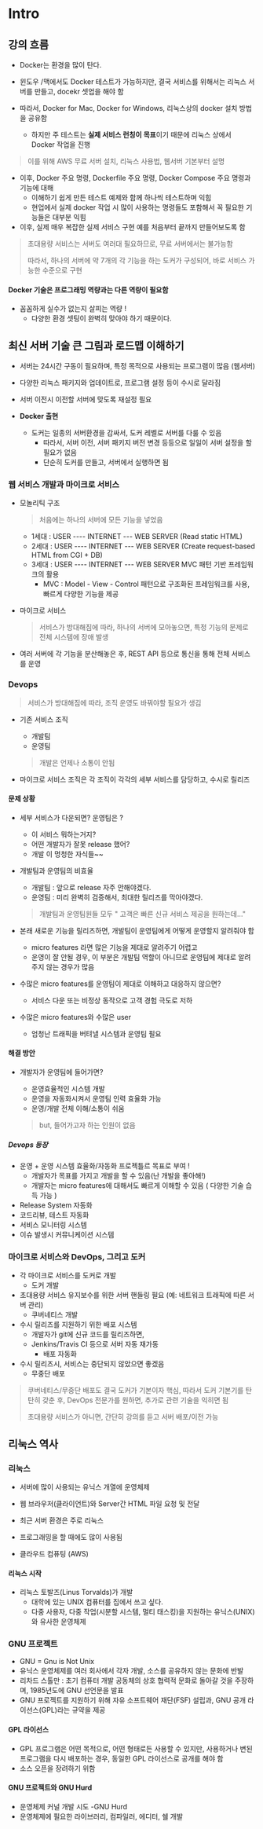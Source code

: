 # Intro

## 강의 흐름 

- Docker는 환경을 많이 탄다.

- 윈도우 /맥에서도 Docker 테스트가 가능하지만, 결국 서비스를 위해서는 리눅스 서버를 만들고, docekr 셋업을 해야 함
- 따라서, Docker for Mac, Docker for Windows, 리눅스상의 docker 설치 방법을 공유함
    - 하지만 주 테스트는 **실제 서비스 런칭이 목표**이기 때문에 리눅스 상에서 Docker 작업을 진행

> 이를 위해 AWS 무료 서버 설치, 리눅스 사용법, 웹서버 기본부터 설명

- 이후, Docker 주요 명령, Dockerfile 주요 명령, Docker Compose 주요 명령과 기능에 대해 
    - 이해하기 쉽게 만든 테스트 예제와 함께 하나씩 테스트하며 익힘
    - 현업에서 실제 docker 작업 시 많이 사용하는 명령들도 포함해서 꼭 필요한 기능들은 대부분 익힘
- 이후, 실제 매우 복잡한 실제 서비스 구현 예를 처음부터 끝까지 만들어보도록 함

> 초대용량 서비스는 서버도 여러대 필요하므로, 무료 서버에서는 불가능함
>
> 따라서, 하나의 서버에 약 7개의 각 기능을 하는 도커가 구성되어, 바로 서비스 가능한 수준으로 구현

#### Docker 기술은 프로그래밍 역량과는 다른 역량이 필요함

- 꼼꼼하게 실수가 없는지 살피는 역량 ! 
    - 다양한 환경 셋팅이 완벽히 맞아야 하기 때문이다.



## 최신 서버 기술 큰 그림과 로드맵 이해하기

- 서버는 24시간 구동이 필요하며, 특정 목적으로 사용되는 프로그램이 많음 (웹서버)
- 다양한 리눅스 패키지와 업데이트로, 프로그램 설정 등이 수시로 달라짐
- 서버 이전시 이전할 서버에 맞도록 재설정 필요

- **Docker 출현**
    - 도커는 일종의 서버환경을 감싸서, 도커 레벨로 서버를 다룰 수 있음
        - 따라서, 서버 이전, 서버 패키지 버전 변경 등등으로 일일이 서버 설정을 할  필요가 없음
        - 단순히 도커를 만들고, 서버에서 실행하면 됨 

### 웹 서비스 개발과 마이크로 서비스

- 모놀리틱 구조

    > 처음에는 하나의 서버에 모든 기능을 넣었음

    - 1세대 : USER ---- INTERNET --- WEB SERVER (Read static HTML)
    - 2세대 : USER ---- INTERNET --- WEB SERVER (Create request-based HTML from CGI + DB)
    - 3세대 : USER ---- INTERNET --- WEB SERVER MVC 패턴 기반 프레임워크의 활용
        - MVC : Model - View - Control 패턴으로 구조화된 프레임워크를 사용, 빠르게 다양한 기능을 제공 
    
- 마이크로 서비스

    > 서비스가 방대해짐에 따라, 하나의 서버에 모아놓으면, 특정 기능의 문제로 전체 시스템에 장애 발생

- 여러 서버에 각 기능을 분산해놓은 후, REST API 등으로 통신을 통해 전체 서비스를 운영 



### Devops

> 서비스가 방대해짐에 따라, 조직 운영도 바꿔야할 필요가 생김

- 기존 서비스 조직

    - 개발팀
    - 운영팀

    > 개발은 언제나 소통이 안됨

- 마이크로 서비스 조직은 각 조직이 각각의 세부 서비스를 담당하고, 수시로 릴리즈

#### 문제 상황 

- 세부 서비스가 다운되면? 운영팀은 ?

    - 이 서비스 뭐하는거지?
    - 어떤 개발자가 잘못 release 했어?
    - 개발 이 멍청한 자식들~~

- 개발팀과 운영팀의 비효율

    - 개발팀 : 앞으로 release 자주 안해야겠다.
    - 운영팀 : 미리 완벽히 검증해서, 최대한 릴리즈를 막아야겠다.

    > 개발팀과 운영팀원들 모두 " 고객은 빠른 신규 서비스 제공을 원하는데..."

- 본래 새로운 기능을 릴리즈하면, 개발팀이 운영팀에게 어떻게 운영할지 알려줘야 함
    - micro features 라면 많은 기능을 제대로 알려주기 어렵고
    - 운영이 잘 안될 경우, 이 부분은 개발팀 역할이 아니므로 운영팀에 제대로 알려주지 않는 경우가 많음
- 수많은 micro features를 운영팀이 제대로 이해하고 대응하지 않으면?
    - 서비스 다운 또는 비정상 동작으로 고객 경험 극도로 저하
- 수많은 micro features와 수많은 user
    - 엄청난 트래픽을 버텨낼 시스템과 운영팀 필요 

#### 해결 방안

- 개발자가 운영팀에 들어가면?

    - 운영효율적인 시스템 개발
    - 운영을 자동화시켜서 운영팀 인력 효율화 가능
    - 운영/개발 전체 이해/소통이 쉬움

    > but, 들어가고자 하는 인원이 없음 

##### Devops 등장

- 운영 + 운영 시스템 효율화/자동화 프로젝틀르 목표로 부여 ! 
    - 개발자가 목표를 가지고 개발을 할 수 있음(난 개발을 좋아해!)
    - 개발자는 micro features에 대해서도 빠르게 이해할 수 있음 ( 다양한 기술 습득 가능 )
- Release System 자동화
- 코드리뷰, 테스트 자동화
- 서비스 모니터링 시스템
- 이슈 발생시 커뮤니케이션 시스템



### 마이크로 서비스와 DevOps, 그리고 도커

- 각 마이크로 서비스를 도커로 개발 
    - 도커 개발
- 초대용량 서비스 유지보수를 위한 서버 핸들링 필요 (예: 네트워크 트래픽에 따른 서버 관리)
    - 쿠버네티스 개발
- 수시 릴리즈를 지원하기 위한 배포 시스템
    - 개발자가 git에 신규 코드를 릴리즈하면,
    - Jenkins/Travis CI 등으로 서버 자동 재가동
        - 배포 자동화
- 수시 릴리즈시, 서비스는 중단되지 않았으면 좋겠음
    - 무중단 배포

> 쿠버네티스/무중단 배포도 결국 도커가 기본이자 핵심, 따라서 도커 기본기를 탄탄히 갖춘 후, DevOps 전문가를 원하면, 추가로 관련 기술을 익히면 됨
>
> 초대용량 서비스가 아니면, 간단히 강의를 듣고 서버 배포/이전 가능 





## 리눅스 역사

### 리눅스

- 서버에 많이 사용되는 유닉스 개열에 운영체제
- 웹 브라우저(클라이언트)와 Server간 HTML 파일 요청 및 전달 
- 최근 서버 환경은 주로 리눅스 

- 프로그래밍을 할 때에도 많이 사용됨
- 클라우드 컴퓨팅 (AWS)

#### 리눅스 시작

- 리눅스 토발즈(Linus Torvalds)가 개발
    - 대학에 있는 UNIX 컴퓨터를 집에서 쓰고 싶다.
    - 다중 사용자, 다중 작업(시분할 시스템, 멀티 태스킹)을 지원하는 유닉스(UNIX)와 유사한 운영체제

### GNU 프로젝트

- GNU = Gnu is Not Unix
- 유닉스 운영체제를 여러 회사에서 각자 개발, 소스를 공유하지 않는 문화에 반발
- 리차드 스톨만 : 초기 컴퓨터 개발 공동체의 상호 협력적 문화로 돌아갈 것을 주장하며, 1985년도에 GNU 선언문을 발표
- GNU 프로젝트를 지원하기 위해 자유 소프트웨어 재단(FSF) 설립과, GNU 공개 라이선스(GPL)라는 규약을 제공 

#### GPL 라이선스

- GPL 프로그램은 어떤 목적으로, 어떤 형태로든 사용할 수 있지만, 사용하거나 변된 프로그램을 다시 배포하는 경우, 동일한 GPL 라이선스로 공개를 해야 함
- 소스 오픈을 장려하기 위함

#### GNU 프로젝트와 GNU Hurd

- 운영체제 커널 개발 시도 -GNU Hurd
- 운영체제에 필요한 라이브러리, 컴파일러, 에디터, 쉘 개발 
